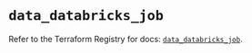 # `data_databricks_job`

Refer to the Terraform Registry for docs: [`data_databricks_job`](https://registry.terraform.io/providers/databricks/databricks/1.48.3/docs/data-sources/job).
